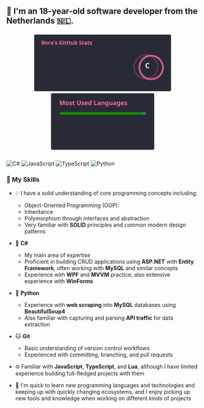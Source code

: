 <h2 align="left">👋 I'm an 18-year-old software developer from the Netherlands 🇳🇱.</h2>

###

<div align="center">
  <img src="./stats.svg" height="150" alt="GitHub Stats" />
  <img src="./top-langs.svg" height="150" alt="Top Languages" />
</div>

###

<div align="left">
  <img src="https://cdn.jsdelivr.net/gh/devicons/devicon/icons/csharp/csharp-original.svg" height="60" alt="C#" />
  <img src="https://cdn.jsdelivr.net/gh/devicons/devicon/icons/javascript/javascript-original.svg" height="60" alt="JavaScript" />
  <img src="https://cdn.jsdelivr.net/gh/devicons/devicon/icons/typescript/typescript-original.svg" height="60" alt="TypeScript" />
  <img src="https://cdn.jsdelivr.net/gh/devicons/devicon/icons/python/python-original.svg" height="60" alt="Python" />
</div>

### 🧠 My Skills

- 💡 I have a solid understanding of core programming concepts including:
  - Object-Oriented Programming (OOP):
  -   Inheritance
  -   Polymorphism through interfaces and abstraction
  -   Very familiar with **SOLID** principles and common modern design patterns

- 🔧 **C#**
  - My main area of expertise
  - Proficient in building CRUD applications using **ASP.NET** with **Entity Framework**, often working with **MySQL** and similar concepts
  - Experience with **WPF** and **MVVM** practice, also extensive experience with **WinForms**

- 🐍 **Python**
  - Experience with **web scraping** into **MySQL** databases using **BeautifulSoup4**
  - Also familiar with capturing and parsing **API traffic** for data extraction

- 🐱 **Git**
  - Basic understanding of version control workflows
  - Experienced with committing, branching, and pull requests

- 🌐 Familiar with **JavaScript**, **TypeScript**, and **Lua**, although I have limited experience building full-fledged projects with them

- 🚀 I'm quick to learn new programming languages and technologies and keeping up with quickly changing ecosystems, and I enjoy picking up new tools and knowledge when working on different kinds of projects
